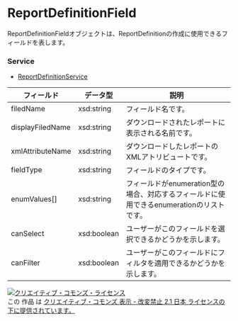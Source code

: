 # ReportDefinitionField
ReportDefinitionFieldオブジェクトは、ReportDefinitionの作成に使用できるフィールドを表します。
### Service
+ [ReportDefinitionService](../services/ReportDefinitionService.md)

| フィールド | データ型 | 説明 | 
|---|---|---|
| filedName| xsd:string| フィールド名です。 |
| displayFiledName| xsd:string| ダウンロードされたレポートに表示される名前です。 |
| xmlAttributeName| xsd:string| ダウンロードしたレポートのXMLアトリビュートです。 |
| fieldType| xsd:string| フィールドのタイプです。 |
| enumValues[]| xsd:string| フィールドがenumeration型の場合、対応するフィールドに使用できるenumerationのリストです。 |
| canSelect| xsd:boolean| ユーザーがこのフィールドを選択できるかどうかを示します。 |
| canFilter| xsd:boolean| ユーザーがこのフィールドにフィルタを適用できるかどうかを示します。 |
<a rel="license" href="http://creativecommons.org/licenses/by-nd/2.1/jp/"><img alt="クリエイティブ・コモンズ・ライセンス" style="border-width:0" src="https://i.creativecommons.org/l/by-nd/2.1/jp/88x31.png" /></a><br />この 作品 は <a rel="license" href="http://creativecommons.org/licenses/by-nd/2.1/jp/">クリエイティブ・コモンズ 表示 - 改変禁止 2.1 日本 ライセンスの下に提供されています。</a>

